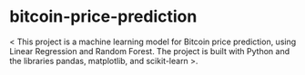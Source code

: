 # bitcoin-price-prediction
< This project is a machine learning model for Bitcoin price prediction, using Linear Regression and Random Forest.
The project is built with Python and the libraries pandas, matplotlib, and scikit-learn >.




